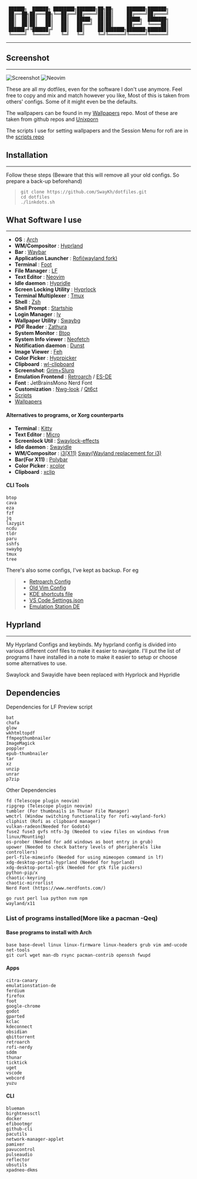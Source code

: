 ```
 ██████╗  ██████╗ ████████╗███████╗██╗██╗     ███████╗███████╗
 ██╔══██╗██╔═══██╗╚══██╔══╝██╔════╝██║██║     ██╔════╝██╔════╝
 ██║  ██║██║   ██║   ██║   █████╗  ██║██║     █████╗  ███████╗
 ██║  ██║██║   ██║   ██║   ██╔══╝  ██║██║     ██╔══╝  ╚════██║
 ██████╔╝╚██████╔╝   ██║   ██║     ██║███████╗███████╗███████║
 ╚═════╝  ╚═════╝    ╚═╝   ╚═╝     ╚═╝╚══════╝╚══════╝╚══════╝
```

---

## Screenshot

---

![Screenshot](./img/screenshot.png)
![Neovim](./img/nvim.png)

These are all my dotfiles, even for the software I don't use anymore. Feel free
to copy and mix and match however you like, Most of this is taken from others'
configs. Some of it might even be the defaults.

The wallpapers can be found in my [Wallpapers](https://github.com/Swaykh/wallpapers) repo.
Most of these are taken from github repos and [Unixporn](https://reddit.com/r/unixporn)

The scripts I use for setting wallpapers and the Session Menu for rofi are in the
[scripts repo](https://github.com/swaykh/scripts)

## Installation

---

Follow these steps (Beware that this will remove all your old configs. So prepare a back-up beforehand)

>     git clone https://github.com/SwayKh/dotfiles.git
>     cd dotfiles
>     ./linkdots.sh

## What Software I use

---

- **OS** : [Arch](https://archlinux.org/)
- **WM/Compositor** : [Hyprland](https://hyprland.org/)
- **Bar** : [Waybar](https://github.com/Alexays/Waybar)
- **Application Launcher** : [Rofi(wayland fork)](https://github.com/lbonn/rofi)
- **Terminal** : [Foot](https://codeberg.org/dnkl/foot)
- **File Manager** : [LF](https://github.com/gokcehan/lf)
- **Text Editor** : [Neovim](https://neovim.io/)
- **Idle daemon** : [Hypridle](https://github.com/hyprwm/hypridle)
- **Screen Locking Utility** : [Hyprlock](https://github.com/hyprwm/hyprlock)
- **Terminal Multiplexer** : [Tmux](https://github.com/tmux/tmux)
- **Shell** : [Zsh](https://www.zsh.org/)
- **Shell Prompt** : [Startship](https://starship.rs/)
- **Login Manager** : [ly](https://github.com/fairyglade/ly)
- **Wallpaper Utility** : [Swaybg](https://github.com/swaywm/swaybg)
- **PDF Reader** : [Zathura](https://github.com/pwmt/zathura)
- **System Monitor** : [Btop](https://github.com/aristocratos/btop)
- **System Info viewer** : [Neofetch](https://github.com/dylanaraps/neofetch)
- **Notification daemon** : [Dunst](https://github.com/dunst-project/dunst)
- **Image Viewer** : [Feh](https://github.com/derf/feh)
- **Color Picker** : [Hyprpicker](https://github.com/hyprwm/hyprpicker)
- **Clipboard** : [wl-clipboard](https://github.com/bugaevc/wl-clipboard)
- **Screenshot**: [Grim+Slurp](https://sr.ht/~emersion/grim/)
- **Emulation Frontend** : [Retroarch](https://www.retroarch.com/) / [ES-DE](https://es-de.org/)
- **Font** : JetBrainsMono Nerd Font
- **Customization** : [Nwg-look](https://github.com/nwg-piotr/nwg-look)
  / [Qt6ct](https://github.com/trialuser02/qt6ct)
- [Scripts](https://github.com/swaykh/scripts)
- [Wallpapers](https://github.com/swaykh/wallpapers)

#### Alternatives to programs, or Xorg counterparts

- **Terminal** : [Kitty](https://sw.kovidgoyal.net/kitty/)
- **Text Editor** : [Micro](https://micro-editor.github.io/)
- **Screenlock Util** : [Swaylock-effects](https://github.com/mortie/swaylock-effects)
- **Idle daemon** : [Swayidle](https://github.com/swaywm/swayidle)
- **WM/Compositor** : [i3(X11)](https://i3wm.org/) [Sway(Wayland replacement for i3)](https://swaywm.org/)
- **Bar(For X11)** : [Polybar](https://github.com/polybar/polybar)
- **Color Picker** : [xcolor](https://github.com/Soft/xcolor)
- **Clipboard** : [xclip](https://github.com/astrand/xclip)

#### CLI Tools

```
btop
cava
eza
fzf
jq
lazygit
ncdu
tldr
paru
sshfs
swaybg
tmux
tree
```

There's also some configs, I've kept as backup. For eg

> - [Retroarch Config](./retroarch.cfg)
> - [Old Vim Config](./init.vim.backup)
> - [KDE shortcuts file](./kde)
> - [VS Code Settings.json](./settings.json)
> - [Emulation Station DE](./ES-DE)

## Hyprland

---

My Hyprland Configs and keybinds. My hyprland config is divided into various
different conf files to make it easier to navigate. I'll put the list of
programs I have installed in a note to make it easier to setup or choose some
alternatives to use.

Swaylock and Swayidle have been replaced with Hyprlock and Hypridle

## Dependencies

Dependencies for LF Preview script

```
bat
chafa
glow
wkhtmltopdf
ffmpegthumbnailer
ImageMagick
poppler
epub-thumbnailer
tar
xz
unzip
unrar
p7zip
```

Other Dependencies

```
fd (Telescope plugin neovim)
ripgrep (Telescope plugin neovim)
tumbler (For thumbnails in Thunar File Manager)
wmctrl (Window switching functionality for rofi-wayland-fork)
cliphist (Rofi as clipboard manager)
vulkan-radeon(Needed for Godot4)
fuse2 fuse3 gvfs ntfs-3g (Needed to view files on windows from linux/Mounting)
os-prober (Needed for add windows as boot entry in grub)
upower (Needed to check battery levels of pheripherals like controllers)
perl-file-mimeinfo (Needed for using mimeopen command in lf)
xdg-desktop-portal-hyprland (Needed for hyprland)
xdg-desktop-portal-gtk (Needed for gtk file pickers)
python-pip/x
chaotic-keyring
chaotic-mirrorlist
Nerd Font (https://www.nerdfonts.com/)

go rust perl lua python nvm npm
wayland/x11
```

### List of programs installed(More like a pacman -Qeq)

#### Base programs to install with Arch

```
base base-devel linux linux-firmware linux-headers grub vim amd-ucode net-tools
git curl wget man-db rsync pacman-contrib openssh fwupd
```

#### Apps

```
citra-canary
emulationstation-de
ferdium
firefox
foot
google-chrome
godot
gparted
kclac
kdeconnect
obsidian
qbittorrent
retroarch
rofi-nerdy
sddm
thunar
ticktick
uget
vscode
webcord
yuzu
```

#### CLI

```
blueman
birghtnessctl
docker
efibootmgr
github-cli
pacutils
network-manager-applet
pamixer
pavucontrol
pulseaudio
reflector
ubsutils
xpadneo-dkms
```

